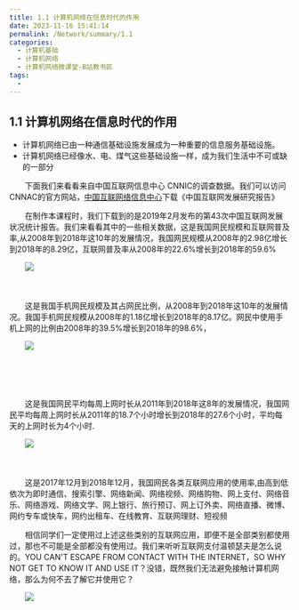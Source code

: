 ```yaml
---
title: 1.1 计算机网络在信息时代的作用
date: 2023-11-16 15:41:14
permalink: /Network/summary/1.1
categories:
  - 计算机基础
  - 计算机网络
  - 计算机网络微课堂-B站教书匠
tags:
  - 
---
```




## 1.1 计算机网络在信息时代的作用

* 计算机网络已由一种通信基础设施发展成为一种重要的信息服务基础设施。
* 计算机网络已经像水、电、煤气这些基础设施一样，成为我们生活中不可或缺的一部分
<!-- more -->
　　下面我们来看看来自中国互联网信息中心 CNNIC的调查数据。我们可以访问CNNAC的官方网站，[中国互联网络信息中心](https://www.cnnic.net.cn/)下载《中国互联网发展研究报告》

　　在制作本课程时，我们下载到的是2019年2月发布的第43次中国互联网发展状况统计报告。我们来看看其中的一些相关数据，这是我国网民规模和互联网普及率,从2008年到2018年这10年的发展情况，我国网民规模从2008年的2.98亿增长到2018年的8.29亿，互联网普及率从2008年的22.6%增长到2018年的59.6%

　　![](https://image.peterjxl.com/blog/image-20220112204824-3ruvgk9.png)

　　‍

　　这是我国手机网民规模及其占网民比例，从2008年到2018年这10年的发展情况。我国手机网民规模从2008年的1.18亿增长到2018年的8.17亿。网民中使用手机上网的比例由2008年的39.5%增长到2018年的98.6%，

　　![](https://image.peterjxl.com/blog/image-20220112204854-6o6k44m.png)

　　‍

　　‍

　　这是我国网民平均每周上网时长从2011年到2018年这8年的发展情况，我国网民平均每周上网时长从2011年的18.7个小时增长到2018年的27.6个小时，平均每天的上网时长为4个小时.

　　![](https://image.peterjxl.com/blog/image-20220112204929-q7hvm87.png)

　　‍

　　这是2017年12月到2018年12月，我国网民各类互联网应用的使用率,由高到低依次为即时通信、搜索引擎、网络新闻、网络视频、网络购物、网上支付、网络音乐、网络游戏、网络文学、网上银行、旅行预订、网上订外卖、网络直播、微博、网约专车或快车，网约出租车、在线教育、互联网理财、短视频

　　相信同学们一定使用过上述这些类别的互联网应用，即便不是全部类别都使用过，那也不可能是全部都没有使用过。我们来听听互联网支付温顿瑟夫是怎么说的。YOU CAN'T ESCAPE FROM CONTACT WITH THE INTERNET，SO WHY NOT GET TO KNOW IT AND USE IT？没错，既然我们无法避免接触计算机网络，那么为何不去了解它并使用它？

　　![](https://image.peterjxl.com/blog/image-20220112205009-szntr65.png)

　　‍

　　‍